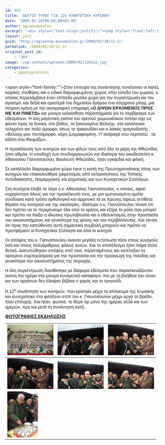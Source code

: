 ```yaml
---
id: 303
title: 'ΔΕΛΤΙΟ ΤΥΠΟΥ ΓΙΑ 12η ΚΥΝΗΓΕΤΙΚΗ ΚΥΡΙΑΚΗ'
date: '2009-02-18T00:00:00+02:00'
author: agiannopoulos
excerpt: "<div style=\"text-align:justify;\"><img style=\"float:left;\" alt=\"12kks\" src=\"/wp-content/uploads/2009/02/12kks2.jpg\" width=\"150\" height=\"133\" /><span style=\"font-size:10pt;font-family:arial, helvetica, sans-serif;\">Όπως πέρυσι, έτσι κι εφέτος πραγματοποιήθηκε στις <strong>28 Φεβρουαρίου 2010</strong> η ετήσια συνάντηση των κυνηγών της Φθιώτιδας, την οποία συνδιοργάνωσαν ο Όμιλος Φίλων Αθανασίου Γιαννόπουλου «Κοινωνική Παρέμβαση και Δράση» και οι Κυνηγετικοί Σύλλογοι της Φθιώτιδας. Η συνάντηση αυτή, η 12<sup>η</sup> κατά σειράν, έλαβε χώρα στο ορεινό Περίβλεπτο της Δυτικής Φθιώτιδας, γενέτειρα του κ. Γιαννόπουλου, και έχει γίνει πλέον θεσμός.</span></div>\n<div style=\"text-align:justify;\">\n"
layout: post
guid: 'http://agiannop.mousmoulas.gr/2009/02/18/11-2/'
permalink: /2009/02/18/11-2/
original_post_id:
    - '303'
image: '/wp-content/uploads/2009/02/12kks2.jpg'
categories:
    - Δραστηριότητες
---
```


<span style="font-family:""><span></span><span></span><span style="font-family:arial, helvetica, sans-serif;">Στην επιτυχία της συνάντησης συνέτειναν οι καλές<span> </span>καιρικές συνθήκες και ο ειδικά διαμορφωμένος χώρος στην είσοδο του χωριού, ο οποίος περιελάμβανε έναν επίπεδο μεγάλο χώρο για την συγκέντρωση και τον αγιασμό, και δεξιά και αριστερά του δημοσίου δρόμου ένα σύγχρονο μπαρ, μια πέτρινη κρήνη με την αγιογραφική επιγραφή **«Ο ΔΙΨΩΝ ΕΡΧΟΜΕΝΟΣ ΠΡΟΣ ΜΕ ΚΑΙ ΠΙΝΕΤΩ»** και μόνιμα καλαίσθητα παραπήγματα για το σερβίρισμα των εδεσμάτων. Η όλη μαγευτική εικόνα του ορεινού χειμωνιάτικου τοπίου είχε ως φόντο προς τα δυτικά, στο βάθος, το ξακουσμένο Βελούχι, στα κατάλευκα τυλιγμένο και πολύ όμορφο, όπως το τραγουδάει και ο λαϊκός τραγουδιστής : «Βελούχι μου πεντάμορφο, κόρη ζωγραφισμένη, τ? ανάραχά σου περπατώ , τα κάλλη σου θαυμάζω».</span></span>

<span style="font-family:arial, helvetica, sans-serif;"><span> </span><span> </span>Η προσέλευση των κυνηγών και των φίλων τους από όλα τα μέρη της Φθιώτιδας ήταν αθρόα. Η υποδοχή των συνδιοργανωτών και ιδιαίτερα του οικοδεσπότη κ. Αθανασίου Γιαννόπουλου, Βουλευτή Φθιώτιδας, ήταν εγκάρδια και φιλική.</span>

<span style="font-family:arial, helvetica, sans-serif;"><span> </span></span><span style="font-family:arial, helvetica, sans-serif;"><span> </span></span><span style="font-family:arial, helvetica, sans-serif;">Σε κατάλληλα διαμορφωμένο χώρο έγινε η κοπή της Πρωτοχρονιάτικης πίτας των κυνηγών και επακολούθησε χαιρετισμός από εκπροσώπους της Τοπικής Αυτοδιοίκησης, Νομαρχιακής και Δημοτικής και των<span> </span>Κυνηγετικών Συλλόγων.</span>

<span style="font-family:arial, helvetica, sans-serif;"><span> </span><span> </span>Στη συνέχεια έλαβε το λόγο ο κ. Αθανάσιος Γιαννόπουλος, ο οποίος, αφού ευχαρίστησε όλους για την προσέλευσή τους, με μια εμπνευσμένη ομιλία συνδύασε κατά τρόπο ορθολογικό και αρμονικό τα εκ πρώτης όψεως αντίθετα θέματα του κυνηγιού και της οικολογίας. Ιδιαίτερα ο κ. Γιαννόπουλος τόνισε ότι δεν πρέπει να τα περιμένουμε όλα από το κράτος και εξήρε το ρόλο που μπορεί και πρέπει να παίξει η ιδιωτική πρωτοβουλία και ο εθελοντισμός στην προστασία του οικοσυστήματος και γενικότερα της φύσης και του περιβάλλοντος. Και τόνισε ότι προς την κατεύθυνση αυτή σημαντική συμβολή μπορούν και πρέπει να προσφέρουν οι Κυνηγετικοί Σύλλογοι και όλοι οι κυνηγοί.</span>

<span style="font-family:arial, helvetica, sans-serif;">Οι απόψεις του κ. Γιαννόπουλου έκαναν μεγάλη εντύπωση τόσο στους κυνηγούς όσο και στους πολυάριθμους φίλους αυτών. Και το αποτέλεσμα ήταν πάρα πολύ θετικό. Διατυπώθηκαν απόψεις από τους παρισταμένους και κατέληξαν σε ορισμένα συμπεράσματα για την προστασία και την προαγωγή της πανίδας και γενικότερα του οικοσυστήματος της περιοχής.</span>

<span style="font-family:arial, helvetica, sans-serif;"><span> </span><span> </span>Η όλη συγκέντρωση διανθίστηκε με διάφορα εδέσματα που παρασκευάζονταν εκείνη την ημέρα στο μόνιμο κυνηγετικό καταφύγιο. Και με τη βοήθεια του οίνου και των οργάνων δεν έλειψαν βέβαια ο χορός και το τραγούδι.</span>

<span style="font-family:arial, helvetica, sans-serif;"><span> </span><span> </span>Η 12<sup>η</sup> συνάντηση των κυνηγών, που κράτησε μέχρι το απόγευμα της Κυριακής και συνεχίστηκε στο φιλόξενο σπίτι του κ. Γιαννόπουλου μέχρι αργά το βράδυ, ήταν επιτυχής. Και ήταν, φυσικά, το θέμα όχι μόνο της ημέρας αλλά και των ημερών, προ και μετά τη συνάντηση αυτή.</span><span style="font-family:arial, helvetica, sans-serif;">.</span>

<span style="text-decoration:underline;">**ΦΩΤΟΓΡΑΦΙΕΣ ΕΚΔΗΛΩΣΗΣ**</span>

| [![12kk01s](/wp-content/uploads/2009/02/12kk01s2.jpg)](/wp-content/uploads/2009/02/12kk012.jpg) | [![12kk02s](/wp-content/uploads/2009/02/12kk02s2.jpg)](/wp-content/uploads/2009/02/12kk022.jpg) | [![12kk03s](/wp-content/uploads/2009/02/12kk03s2.jpg)](/wp-content/uploads/2009/02/12kk032.jpg) |
|---|---|---|
| [![12kk04s](/wp-content/uploads/2009/02/12kk04s2.jpg)](/wp-content/uploads/2009/02/12kk042.jpg) | [![12kk05s](/wp-content/uploads/2009/02/12kk05s2.jpg)](/wp-content/uploads/2009/02/12kk052.jpg) | [![12kk06s](/wp-content/uploads/2009/02/12kk06s2.jpg)](/wp-content/uploads/2009/02/12kk062.jpg) |
| [![12kk07s](/wp-content/uploads/2009/02/12kk07s2.jpg)](/wp-content/uploads/2009/02/12kk072.jpg) |  |  |
